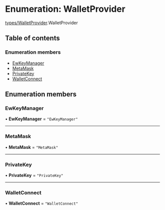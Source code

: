 # Enumeration: WalletProvider

[types/WalletProvider](../modules/types_WalletProvider.md).WalletProvider

## Table of contents

### Enumeration members

- [EwKeyManager](types_WalletProvider.WalletProvider.md#ewkeymanager)
- [MetaMask](types_WalletProvider.WalletProvider.md#metamask)
- [PrivateKey](types_WalletProvider.WalletProvider.md#privatekey)
- [WalletConnect](types_WalletProvider.WalletProvider.md#walletconnect)

## Enumeration members

### EwKeyManager

• **EwKeyManager** = `"EwKeyManager"`

___

### MetaMask

• **MetaMask** = `"MetaMask"`

___

### PrivateKey

• **PrivateKey** = `"PrivateKey"`

___

### WalletConnect

• **WalletConnect** = `"WalletConnect"`
